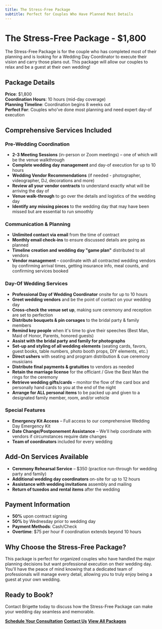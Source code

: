 ```yaml
---
title: The Stress-Free Package
subtitle: Perfect for Couples Who Have Planned Most Details
---
```


# The Stress-Free Package - $1,800

The Stress-Free Package is for the couple who has completed most of their planning and is looking for a Wedding Day Coordinator to execute their vision and carry those plans out. This package will allow our couples to relax and be a guest at their own wedding!

## Package Details

**Price**: $1,800  
**Coordination Hours**: 10 hours (mid-day coverage)  
**Planning Timeline**: Coordination begins 8 weeks out  
**Perfect For**: Couples who've done most planning and need expert day-of execution

## Comprehensive Services Included

### Pre-Wedding Coordination
- **2-3 Meeting Sessions** (in-person or Zoom meetings) – one of which will be the venue walkthrough
- **Complete wedding day management** and day-of execution for up to 10 hours
- **Wedding Vendor Recommendations** (if needed - photographer, videographer, DJ, decorations and more)
- **Review all your vendor contracts** to understand exactly what will be arriving the day of
- **Venue walk-through** to go over the details and logistics of the wedding day
- **Identify any missing pieces** to the wedding day that may have been missed but are essential to run smoothly

### Communication & Planning
- **Unlimited contact via email** from the time of contract
- **Monthly email check-ins** to ensure discussed details are going as planned
- **Timeline creation and wedding day "game plan"** distributed to all vendors
- **Vendor management** – coordinate with all contracted wedding vendors by confirming arrival times, getting insurance info, meal counts, and confirming services booked

### Day-Of Wedding Services
- **Professional Day of Wedding Coordinator** onsite for up to 10 hours
- **Greet wedding vendors** and be the point of contact on your wedding day
- **Cross-check the venue set up**, making sure ceremony and reception are set to perfection
- **Distribute bouquets & pin corsages** to the bridal party & family members
- **Remind key people** when it's time to give their speeches (Best Man, Maid of Honor, Parents, honored guests)
- **Assist with the bridal party and family for photographs**
- **Set-up and styling of all wedding elements** (seating cards, favors, guest books, table numbers, photo booth props, DIY elements, etc.)
- **Direct ushers** with seating and program distribution & cue ceremony musicians
- **Distribute final payments & gratuities** to vendors as needed
- **Retain the marriage license** for the officiant / Give the Best Man the rings for the ceremony
- **Retrieve wedding gifts/cards** – monitor the flow of the card box and personally hand cards to you at the end of the night
- **Arrange for ALL personal items** to be packed up and given to a designated family member, room, and/or vehicle

### Special Features
- **Emergency Kit Access** – Full access to our comprehensive Wedding Day Emergency Kit
- **Date Change/Postponement Assistance** – We'll help coordinate with vendors if circumstances require date changes
- **Team of coordinators** included for every wedding

## Add-On Services Available
- **Ceremony Rehearsal Service** – $350 (practice run-through for wedding party and family)
- **Additional wedding day coordinators** on-site for up to 12 hours
- **Assistance with wedding invitations** assembly and mailing
- **Return of tuxedos and rental items** after the wedding

## Payment Information
- **50%** upon contract signing
- **50%** by Wednesday prior to wedding day
- **Payment Methods**: Cash/Check
- **Overtime**: $75 per hour if coordination extends beyond 10 hours

## Why Choose the Stress-Free Package?

This package is perfect for organized couples who have handled the major planning decisions but want professional execution on their wedding day. You'll have the peace of mind knowing that a dedicated team of professionals will manage every detail, allowing you to truly enjoy being a guest at your own wedding.

## Ready to Book?

Contact Brigette today to discuss how the Stress-Free Package can make your wedding day seamless and memorable.

[**Schedule Your Consultation**](/consultation) [**Contact Us**](/contact) [**View All Packages**](/packages)